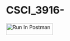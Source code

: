 # CSCI_3916-

[<img src="https://run.pstmn.io/button.svg" alt="Run In Postman" style="width: 128px; height: 32px;">](https://app.getpostman.com/run-collection/41738630-13a021ee-2aa9-41eb-9391-6cd570945a85?action=collection%2Ffork&source=rip_markdown&collection-url=entityId%3D41738630-13a021ee-2aa9-41eb-9391-6cd570945a85%26entityType%3Dcollection%26workspaceId%3D77c36a26-bf1f-4213-a6de-4ea208f5bdf5#?env%5BHomeWork%201%5D=W3sia2V5IjoiZWNob19ib2R5IiwidmFsdWUiOiJ7XCJtZXNzYWdlXCI6IFwiSGVsbG8gV29ybGQgQ1UgRGVudmVyXCJ9IiwiZW5hYmxlZCI6dHJ1ZSwidHlwZSI6ImRlZmF1bHQiLCJzZXNzaW9uVmFsdWUiOiJ7XCJtZXNzYWdlXCI6IFwiSGVsbG8gV29ybGQgQ1UgRGVudmVyXCJ9IiwiY29tcGxldGVTZXNzaW9uVmFsdWUiOiJ7XCJtZXNzYWdlXCI6IFwiSGVsbG8gV29ybGQgQ1UgRGVudmVyXCJ9Iiwic2Vzc2lvbkluZGV4IjowfV0=)
